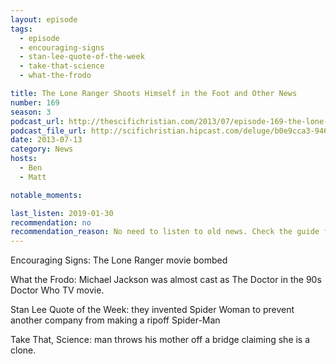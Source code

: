```yaml
---
layout: episode
tags:
  - episode
  - encouraging-signs
  - stan-lee-quote-of-the-week
  - take-that-science
  - what-the-frodo

title: The Lone Ranger Shoots Himself in the Foot and Other News
number: 169
season: 3
podcast_url: http://thescifichristian.com/2013/07/episode-169-the-lone-ranger-shoots-himself-in-the-foot-and-other-news/
podcast_file_url: http://scifichristian.hipcast.com/deluge/b0e9cca3-946b-e22c-d7e4-862567ceffad.mp3
date: 2013-07-13
category: News
hosts:
  - Ben
  - Matt

notable_moments:

last_listen: 2019-01-30
recommendation: no
recommendation_reason: No need to listen to old news. Check the guide for what's interesting in hindsight.
---
```

Encouraging Signs: The Lone Ranger movie bombed 

What the Frodo: Michael Jackson was almost cast as The Doctor in the 90s Doctor Who TV movie.

Stan Lee Quote of the Week: they invented Spider Woman to prevent another company from making a ripoff Spider-Man 

Take That, Science: man throws his mother off a bridge claiming she is a clone.